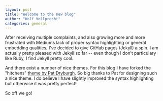 ```yaml
---
layout: post
title: "Welcome to the new blog"
author: "Wolf Vollprecht"
categories: general
---
```


After receiving multiple complaints, and also growing more and more frustrated with Mediums lack of proper syntax highlighting or general embedding qualities, I've decided to give GitHub pages (Jekyll) a spin. I am actually pretty pleased with Jekyll so far -- even though I don't particulary like Ruby, I find Jekyll pretty cool.

And there exist a number of nice themes. For this blog I have forked the "hitchens" [theme by Pat Dryburgh](https://patdryburgh.com/blog/introducing-hitchens/). So big thanks to Pat for designing such a nice theme. 
I do believe I have slightly improved the syntax highlighting but otherwise it was pretty perfect!

So off we go!